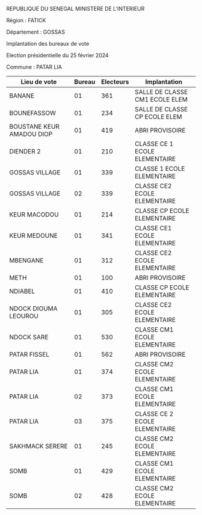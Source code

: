 REPUBLIQUE DU SENEGAL MINISTERE DE L'INTERIEUR

Région : FATICK

Département : GOSSAS

Implantation des bureaux de vote

Election présidentielle du 25 février 2024

Commune : PATAR LIA

| Lieu de vote | Bureau | Electeurs | Implantation |
| - | - | - | - |
| BANANE | 01 | 361 | SALLE DE CLASSE CM1 ECOLE ELEM |
| BOUNEFASSOW | 01 | 234 | SALLE DE CLASSE CP ECOLE ELEM |
| BOUSTANE KEUR AMADOU DIOP | 01 | 419 | ABRI PROVISOIRE |
| DIENDER 2 | 01 | 210 | CLASSE CE 1 ECOLE ELEMENTAIRE |
| GOSSAS VILLAGE | 01 | 339 | CLASSE 1 ECOLE ELEMENTAIRE |
| GOSSAS VILLAGE | 02 | 339 | CLASSE CE2 ECOLE ELEMENTAIRE |
| KEUR MACODOU | 01 | 214 | CLASSE CP ECOLE ELEMENTAIRE |
| KEUR MEDOUNE | 01 | 341 | CLASSE CE1 ECOLE ELEMENTAIRE |
| MBENGANE | 01 | 312 | CLASSE CE2 ECOLE ELEMENTAIRE |
| METH | 01 | 100 | ABRI PROVISOIRE |
| NDIABEL | 01 | 410 | CLASSE CP ECOLE ELEMENTAIRE |
| NDOCK DIOUMA LEOUROU | 01 | 305 | CLASSE CE2 ECOLE ELEMENTAIRE |
| NDOCK SARE | 01 | 530 | CLASSE CM1 ECOLE ELEMENTAIRE |
| PATAR FISSEL | 01 | 562 | ABRI PROVISOIRE |
| PATAR LIA | 01 | 374 | CLASSE CM2 ECOLE ELEMENTAIRE |
| PATAR LIA | 02 | 373 | CLASSE CM1 ECOLE ELEMENTAIRE |
| PATAR LIA | 03 | 375 | CLASSE CE 2 ECOLE ELEMENTAIRE |
| SAKHMACK SERERE | 01 | 245 | CLASSE CM2 ECOLE ELEMENTAIRE |
| SOMB | 01 | 429 | CLASSE CM1 ECOLE ELEMENTAIRE |
| SOMB | 02 | 428 | CLASSE CM2 ECOLE ELEMENTAIRE |

<!-- PageNumber="8/8" -->
